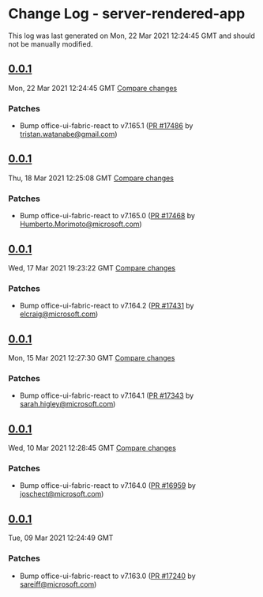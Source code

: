 # Change Log - server-rendered-app

This log was last generated on Mon, 22 Mar 2021 12:24:45 GMT and should not be manually modified.

<!-- Start content -->

## [0.0.1](https://github.com/microsoft/fluentui/tree/server-rendered-app_v0.0.1)

Mon, 22 Mar 2021 12:24:45 GMT 
[Compare changes](https://github.com/microsoft/fluentui/compare/server-rendered-app_v0.0.1..server-rendered-app_v0.0.1)

### Patches

- Bump office-ui-fabric-react to v7.165.1 ([PR #17486](https://github.com/microsoft/fluentui/pull/17486) by tristan.watanabe@gmail.com)

## [0.0.1](https://github.com/microsoft/fluentui/tree/server-rendered-app_v0.0.1)

Thu, 18 Mar 2021 12:25:08 GMT 
[Compare changes](https://github.com/microsoft/fluentui/compare/server-rendered-app_v0.0.1..server-rendered-app_v0.0.1)

### Patches

- Bump office-ui-fabric-react to v7.165.0 ([PR #17468](https://github.com/microsoft/fluentui/pull/17468) by Humberto.Morimoto@microsoft.com)

## [0.0.1](https://github.com/microsoft/fluentui/tree/server-rendered-app_v0.0.1)

Wed, 17 Mar 2021 19:23:22 GMT 
[Compare changes](https://github.com/microsoft/fluentui/compare/server-rendered-app_v0.0.1..server-rendered-app_v0.0.1)

### Patches

- Bump office-ui-fabric-react to v7.164.2 ([PR #17431](https://github.com/microsoft/fluentui/pull/17431) by elcraig@microsoft.com)

## [0.0.1](https://github.com/microsoft/fluentui/tree/server-rendered-app_v0.0.1)

Mon, 15 Mar 2021 12:27:30 GMT 
[Compare changes](https://github.com/microsoft/fluentui/compare/server-rendered-app_v0.0.1..server-rendered-app_v0.0.1)

### Patches

- Bump office-ui-fabric-react to v7.164.1 ([PR #17343](https://github.com/microsoft/fluentui/pull/17343) by sarah.higley@microsoft.com)

## [0.0.1](https://github.com/microsoft/fluentui/tree/server-rendered-app_v0.0.1)

Wed, 10 Mar 2021 12:28:45 GMT 
[Compare changes](https://github.com/microsoft/fluentui/compare/server-rendered-app_v0.0.1..server-rendered-app_v0.0.1)

### Patches

- Bump office-ui-fabric-react to v7.164.0 ([PR #16959](https://github.com/microsoft/fluentui/pull/16959) by joschect@microsoft.com)

## [0.0.1](https://github.com/microsoft/fluentui/tree/server-rendered-app_v0.0.1)

Tue, 09 Mar 2021 12:24:49 GMT

### Patches

- Bump office-ui-fabric-react to v7.163.0 ([PR #17240](https://github.com/microsoft/fluentui/pull/17240) by sareiff@microsoft.com)
